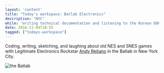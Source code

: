 ```yaml
---
layout: 'content'
title: "Today's workspace: Batlab Electronics"
description: "NYC"
while: "writing technical documentation and listening to the Korean DDR soundtrack."
date: 2016-11-04T18:55
tagged: ["todays-workspace"]
---
```


Coding, writing, sketching, and laughing about old NES and SNES games with Legitimate Electronics Rockstar [Andy Reitano](http://www.andrewreitano.com) in the Batlab in New York City.

![the Batlab](/img/batlab.jpg)